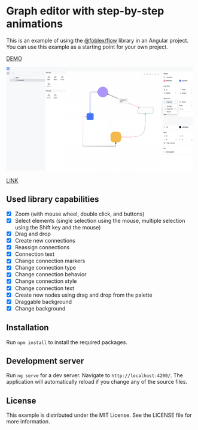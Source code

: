 # Graph editor with step-by-step animations

This is an example of using the [@foblex/flow](https://github.com/Foblex/f-flow) library in an Angular project.
You can use this example as a starting point for your own project.

[DEMO](https://foblex.github.io/f-scheme-editor)

<img src="example.png" width="500" >

[LINK](https://github.com/Foblex/f-flow-example/assets/13272876/2bb7a1ca-bd5d-44d6-82a3-a0bc935e91f7)

## Used library capabilities

- [x] Zoom (with mouse wheel, double click, and buttons)
- [x] Select elements (single selection using the mouse, multiple selection using the Shift key and the mouse)
- [x] Drag and drop
- [x] Create new connections
- [x] Reassign connections
- [x] Connection text
- [x] Change connection markers
- [x] Change connection type
- [x] Change connection behavior
- [x] Change connection style
- [x] Change connection text
- [x] Create new nodes using drag and drop from the palette
- [x] Draggable background
- [x] Change background

## Installation

Run `npm install` to install the required packages.

## Development server

Run `ng serve` for a dev server. Navigate to `http://localhost:4200/`. The application will automatically reload if you change any of the source files.

## License

This example is distributed under the MIT License. See the LICENSE file for more information.


